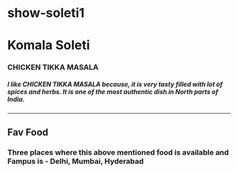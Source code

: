 # show-soleti1
# Komala Soleti 
### CHICKEN TIKKA MASALA
##### I like <b>CHICKEN TIKKA MASALA</b> because, it is very tasty filled with lot of spices and herbs. It is one of the most authentic dish in North parts of <b>India</b>.
---
## Fav Food
### Three places where this above mentioned food is available and Fampus is - Delhi, Mumbai, Hyderabad




